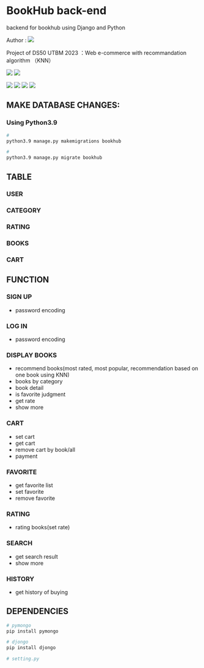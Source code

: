 # BookHub back-end
backend for bookhub using Django and Python

Author : [![](https://img.shields.io/badge/@Pas0412-grey)](https://github.com/Pas0412)

Project of DS50 UTBM 2023 ：Web e-commerce with recommandation algorithm （KNN）

![](https://img.shields.io/badge/IDE-PyCharm-lightgreen?style=flat&logo=pycharm)
![](https://img.shields.io/badge/Platform-MacOS&emsp;Ventura&emsp;13.0.1-000000?style=flat&logo=apple)

![](https://img.shields.io/badge/Python-v3.9-3776AB?style=for-the-badge&logo=python)
![](https://img.shields.io/badge/Django-v4.1.7-092E20?style=for-the-badge&logo=django)
![](https://img.shields.io/badge/MongoDB-v4.0.9-47A248?style=for-the-badge&logo=mongodb)
![](https://img.shields.io/badge/Djongo-v1.3.6-lightblue?style=for-the-badge&logo=django)

## MAKE DATABASE CHANGES:

### Using Python3.9
``` bash
# 
python3.9 manage.py makemigrations bookhub

# 
python3.9 manage.py migrate bookhub
```

## TABLE

###  USER

###  CATEGORY

###  RATING

###  BOOKS

###  CART

## FUNCTION

### SIGN UP
   - password encoding

### LOG IN
   - password encoding

### DISPLAY BOOKS
   - recommend books(most rated, most popular, recommendation based on one book using KNN)
   - books by category
   - book detail
   - is favorite judgment
   - get rate
   - show more

### CART
   - set cart
   - get cart
   - remove cart by book/all
   - payment

### FAVORITE
   - get favorite list
   - set favorite
   - remove favorite

### RATING
   - rating books(set rate)

### SEARCH
   - get search result
   - show more

### HISTORY
   - get history of buying

## DEPENDENCIES
``` bash
# pymongo
pip install pymongo

# djongo
pip install djongo

# setting.py

```

